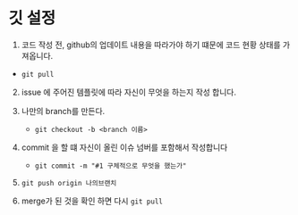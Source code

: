 # 깃 설정
1. 코드 작성 전, github의 업데이트 내용을 따라가야 하기 떄문에 코드 현황 상태를 가져옵니다.
- `git pull`


2. issue 에 주어진 템플릿에 따라 자신이 무엇을 하는지 작성 합니다.
3. 나만의 branch를 만든다.
    - `git checkout -b <branch 이름>`
5. commit 을 할 떄 자신이 올린 이슈 넘버를 포함해서 작성합니다
    - `git commit -m "#1 구체적으로 무엇을 했는가"`

6. `git push origin 나의브랜치`
7. merge가 된 것을 확인 하면 다시 `git pull`